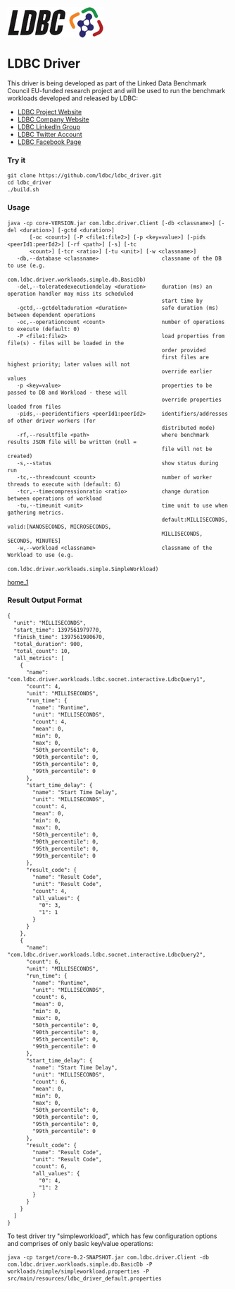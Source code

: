 ![LDBC Logo](ldbc_logo.png) 

# LDBC Driver

This driver is being developed as part of the Linked Data Benchmark Council EU-funded research project and will be used to run the benchmark workloads developed and released by LDBC:
* [LDBC Project Website](http://www.ldbc.eu)
* [LDBC Company Website](http://ldbcouncil.org)
* [LDBC LinkedIn Group](http://www.linkedin.com/groups/LDBC-4955240)
* [LDBC Twitter Account](https://twitter.com/LDBCproject)
* [LDBC Facebook Page](https://www.facebook.com/ldbcproject)

### Try it

    git clone https://github.com/ldbc/ldbc_driver.git
    cd ldbc_driver
    ./build.sh

### Usage

	java -cp core-VERSION.jar com.ldbc.driver.Client [-db <classname>] [-del <duration>] [-gctd <duration>]
	       [-oc <count>] [-P <file1:file2>] [-p <key=value>] [-pids <peerId1:peerId2>] [-rf <path>] [-s] [-tc
	       <count>] [-tcr <ratio>] [-tu <unit>] [-w <classname>]
	   -db,--database <classname>                    classname of the DB to use (e.g.
	                                                 com.ldbc.driver.workloads.simple.db.BasicDb)
	   -del,--toleratedexecutiondelay <duration>     duration (ms) an operation handler may miss its scheduled
	                                                 start time by
	   -gctd,--gctdeltaduration <duration>           safe duration (ms) between dependent operations
	   -oc,--operationcount <count>                  number of operations to execute (default: 0)
	   -P <file1:file2>                              load properties from file(s) - files will be loaded in the
	                                                 order provided
	                                                 first files are highest priority; later values will not
	                                                 override earlier values
	   -p <key=value>                                properties to be passed to DB and Workload - these will
	                                                 override properties loaded from files
	   -pids,--peeridentifiers <peerId1:peerId2>     identifiers/addresses of other driver workers (for
	                                                 distributed mode)
	   -rf,--resultfile <path>                       where benchmark results JSON file will be written (null =
	                                                 file will not be created)
	   -s,--status                                   show status during run
	   -tc,--threadcount <count>                     number of worker threads to execute with (default: 6)
	   -tcr,--timecompressionratio <ratio>           change duration between operations of workload
	   -tu,--timeunit <unit>                         time unit to use when gathering metrics.
	                                                 default:MILLISECONDS, valid:[NANOSECONDS, MICROSECONDS,
	                                                 MILLISECONDS, SECONDS, MINUTES]
	   -w,--workload <classname>                     classname of the Workload to use (e.g.
	                                                 com.ldbc.driver.workloads.simple.SimpleWorkload)


[home_1](https://github.com/ldbc/ldbc_driver/wiki)

### Result Output Format

	{
	  "unit": "MILLISECONDS",
	  "start_time": 1397561979770,
	  "finish_time": 1397561980670,
	  "total_duration": 900,
	  "total_count": 10,
	  "all_metrics": [
	    {
	      "name": "com.ldbc.driver.workloads.ldbc.socnet.interactive.LdbcQuery1",
	      "count": 4,
	      "unit": "MILLISECONDS",
	      "run_time": {
	        "name": "Runtime",
	        "unit": "MILLISECONDS",
	        "count": 4,
	        "mean": 0,
	        "min": 0,
	        "max": 0,
	        "50th_percentile": 0,
	        "90th_percentile": 0,
	        "95th_percentile": 0,
	        "99th_percentile": 0
	      },
	      "start_time_delay": {
	        "name": "Start Time Delay",
	        "unit": "MILLISECONDS",
	        "count": 4,
	        "mean": 0,
	        "min": 0,
	        "max": 0,
	        "50th_percentile": 0,
	        "90th_percentile": 0,
	        "95th_percentile": 0,
	        "99th_percentile": 0
	      },
	      "result_code": {
	        "name": "Result Code",
	        "unit": "Result Code",
	        "count": 4,
	        "all_values": {
	          "0": 3,
	          "1": 1
	        }
	      }
	    },
	    {
	      "name": "com.ldbc.driver.workloads.ldbc.socnet.interactive.LdbcQuery2",
	      "count": 6,
	      "unit": "MILLISECONDS",
	      "run_time": {
	        "name": "Runtime",
	        "unit": "MILLISECONDS",
	        "count": 6,
	        "mean": 0,
	        "min": 0,
	        "max": 0,
	        "50th_percentile": 0,
	        "90th_percentile": 0,
	        "95th_percentile": 0,
	        "99th_percentile": 0
	      },
	      "start_time_delay": {
	        "name": "Start Time Delay",
	        "unit": "MILLISECONDS",
	        "count": 6,
	        "mean": 0,
	        "min": 0,
	        "max": 0,
	        "50th_percentile": 0,
	        "90th_percentile": 0,
	        "95th_percentile": 0,
	        "99th_percentile": 0
	      },
	      "result_code": {
	        "name": "Result Code",
	        "unit": "Result Code",
	        "count": 6,
	        "all_values": {
	          "0": 4,
	          "1": 2
	        }
	      }
	    }
	  ]
	}

To test driver try "simpleworkload", which has few configuration options and comprises of only basic key/value operations:

	java -cp target/core-0.2-SNAPSHOT.jar com.ldbc.driver.Client -db com.ldbc.driver.workloads.simple.db.BasicDb -P workloads/simple/simpleworkload.properties -P src/main/resources/ldbc_driver_default.properties
